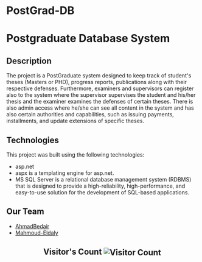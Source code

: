 # PostGrad-DB

# Postgraduate Database System

## Description
The project is a PostGraduate system designed to keep track of student's theses (Masters or PHD), progress reports, publications along with their respective defenses. Furthermore, examiners and supervisors can register also to the system where the supervisor supervises the student and his/her thesis and the examiner examines the defenses of certain theses. There is also admin access where he/she can see all content in the system and has also certain authorities and capabilities, such as issuing payments, installments, and update extensions of specific theses.

## Technologies
This project was built using the following technologies:
- asp.net
- aspx is a templating engine for asp.net.
- MS SQL Server is a relational database management system (RDBMS) that is designed to provide a high-reliability, high-performance, and easy-to-use solution for the development of SQL-based applications.

## Our Team
- [AhmadBedair](https://github.com/AhmadBedair)
- [Mahmoud-Eldaly](https://github.com/Mahmoud-Eldaly)

<p align="center">
  <h2 align="center">Visitor's Count <img align="center" src="https://profile-counter.glitch.me/amir-ammar/count.svg" alt="Visitor Count" /></h2>
</p>
